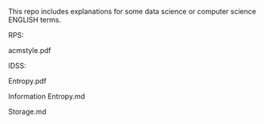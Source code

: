 This repo includes explanations for some data science or computer science ENGLISH terms.

RPS:

acmstyle.pdf

IDSS:

Entropy.pdf

Information Entropy.md

Storage.md
